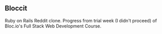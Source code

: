 ## Bloccit

Ruby on Rails Reddit clone. Progress from trial week (I didn't proceed) of Bloc.io's Full Stack Web Development Course.